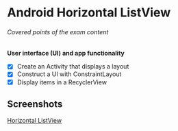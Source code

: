 # Android Horizontal ListView 

###### Covered points of the exam content 

**User interface (UI) and app functionality**
- [x] Create an Activity that displays a layout
- [x] Construct a UI with ConstraintLayout
- [x] Display items in a RecyclerView

## Screenshots
[Horizontal ListView](https://www.behance.net/gallery/68918033/Practicing-Android-Horizontal-List-View)



